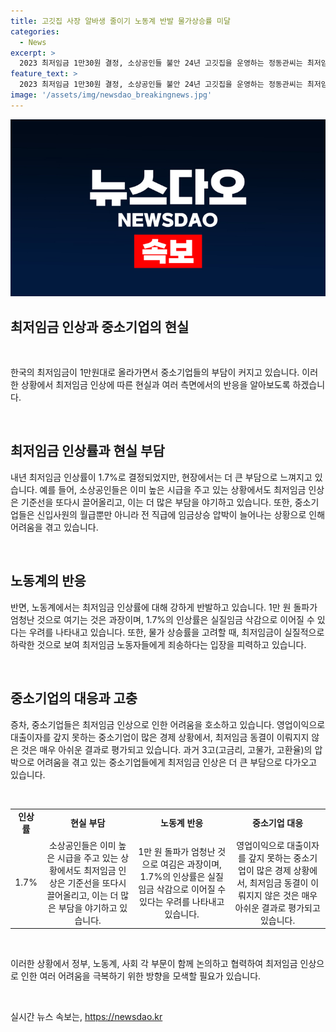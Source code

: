 ```yaml
---
title: 고깃집 사장 알바생 줄이기 노동계 반발 물가상승률 미달
categories:
  - News
excerpt: >
  2023 최저임금 1만30원 결정, 소상공인들 불안 24년 고깃집을 운영하는 정동관씨는 최저임금 인상에 고민에 빠졌다. 식자재 원가 상승과 함께 최저임금 인상이 부담이라며 알바생을 줄이거나 근무시간을 줄일 것이라고 말했다. 소상공인들은 실질적 부담이 크다고 지적하며, 중소기업들도 전 직급에 임금 상승 압박이 가해진다고 우려했다. 낮은 인상률에 실망을 표명하는 노동계는 실질임금 삭감 우려를 나타내며 최저임금 결정에 촛점을 맞추고 있다.
feature_text: >
  2023 최저임금 1만30원 결정, 소상공인들 불안 24년 고깃집을 운영하는 정동관씨는 최저임금 인상에 고민에 빠졌다. 식자재 원가 상승과 함께 최저임금 인상이 부담이라며 알바생을 줄이거나 근무시간을 줄일 것이라고 말했다. 소상공인들은 실질적 부담이 크다고 지적하며, 중소기업들도 전 직급에 임금 상승 압박이 가해진다고 우려했다. 낮은 인상률에 실망을 표명하는 노동계는 실질임금 삭감 우려를 나타내며 최저임금 결정에 촛점을 맞추고 있다.
image: '/assets/img/newsdao_breakingnews.jpg'
---
```


<p><img src="/assets/img/newsdao_breakingnews.jpg" alt="ranknews 속보" /></p>

<h2 data-ke-size="size24">최저임금 인상과 중소기업의 현실</h2>

<p data-ke-size="size16">&nbsp;</p>

<p>한국의 최저임금이 1만원대로 올라가면서 중소기업들의 부담이 커지고 있습니다. 이러한 상황에서 최저임금 인상에 따른 현실과 여러 측면에서의 반응을 알아보도록 하겠습니다.</p>

<p data-ke-size="size16">&nbsp;</p>

<h2 data-ke-size="size26">최저임금 인상률과 현실 부담</h2>

<p data-ke-size="size16">내년 최저임금 인상률이 1.7%로 결정되었지만, 현장에서는 더 큰 부담으로 느껴지고 있습니다. 예를 들어, 소상공인들은 이미 높은 시급을 주고 있는 상황에서도 최저임금 인상은 기준선을 또다시 끌어올리고, 이는 더 많은 부담을 야기하고 있습니다. 또한, 중소기업들은 신입사원의 월급뿐만 아니라 전 직급에 임금상승 압박이 늘어나는 상황으로 인해 어려움을 겪고 있습니다.</p>

<p data-ke-size="size16">&nbsp;</p>

<h2 data-ke-size="size26">노동계의 반응</h2>

<p data-ke-size="size16">반면, 노동계에서는 최저임금 인상률에 대해 강하게 반발하고 있습니다. 1만 원 돌파가 엄청난 것으로 여기는 것은 과장이며, 1.7%의 인상률은 실질임금 삭감으로 이어질 수 있다는 우려를 나타내고 있습니다. 또한, 물가 상승률을 고려할 때, 최저임금이 실질적으로 하락한 것으로 보여 최저임금 노동자들에게 죄송하다는 입장을 피력하고 있습니다.</p>

<p data-ke-size="size16">&nbsp;</p>

<h2 data-ke-size="size26">중소기업의 대응과 고충</h2>

<p data-ke-size="size16">증차, 중소기업들은 최저임금 인상으로 인한 어려움을 호소하고 있습니다. 영업이익으로 대출이자를 갚지 못하는 중소기업이 많은 경제 상황에서, 최저임금 동결이 이뤄지지 않은 것은 매우 아쉬운 결과로 평가되고 있습니다. 과거 3고(고금리, 고물가, 고환율)의 압박으로 어려움을 겪고 있는 중소기업들에게 최저임금 인상은 더 큰 부담으로 다가오고 있습니다.</p>

<p data-ke-size="size16">&nbsp;</p>

<table>
  <tbody>
    <tr>
      <td style="text-align: center; height: 17px;"><b>인상률</b></td>
      <td style="text-align: center; height: 17px;"><b>현실 부담</b></td>
      <td style="text-align: center; height: 17px;"><b>노동계 반응</b></td>
      <td style="text-align: center; height: 17px;"><b>중소기업 대응</b></td>
    </tr>
    <tr>
      <td style="text-align: center; height: 17px;">1.7%</td>
      <td style="text-align: center; height: 17px;">소상공인들은 이미 높은 시급을 주고 있는 상황에서도 최저임금 인상은 기준선을 또다시 끌어올리고, 이는 더 많은 부담을 야기하고 있습니다.</td>
      <td style="text-align: center; height: 17px;">1만 원 돌파가 엄청난 것으로 여김은 과장이며, 1.7%의 인상률은 실질임금 삭감으로 이어질 수 있다는 우려를 나타내고 있습니다.</td>
      <td style="text-align: center; height: 17px;">영업이익으로 대출이자를 갚지 못하는 중소기업이 많은 경제 상황에서, 최저임금 동결이 이뤄지지 않은 것은 매우 아쉬운 결과로 평가되고 있습니다.</td>
    </tr>
  </tbody>
</table>

<p data-ke-size="size16">&nbsp;</p>

<p>이러한 상황에서 정부, 노동계, 사회 각 부문이 함께 논의하고 협력하여 최저임금 인상으로 인한 여러 어려움을 극복하기 위한 방향을 모색할 필요가 있습니다.</p>

<p data-ke-size="size16">&nbsp;</p>
실시간 뉴스 속보는, <a href="https://newsdao.kr" rel="dofollow">https://newsdao.kr</a>


